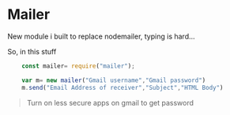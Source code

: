 # Mailer

New module i built to replace nodemailer, typing is hard...

So, in this stuff 


```javascript
	const mailer= require("mailer");

	var m= new mailer("Gmail username","Gmail password")
	m.send("Email Address of receiver","Subject","HTML Body")
```

> Turn on less secure apps on gmail to get password
